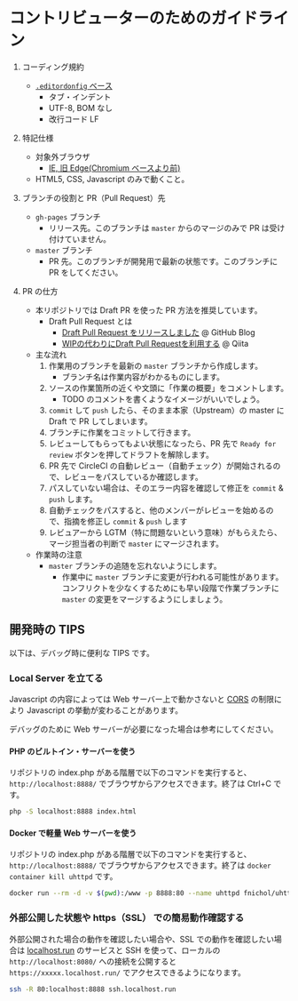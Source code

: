 # コントリビューターのためのガイドライン

1. コーディング規約
    - [`.editordonfig` ベース](https://github.com/hidao80/mastogetter/blob/master/.editorconfig)
        - タブ・インデント
        - UTF-8, BOM なし
        - 改行コード LF

2. 特記仕様
    - 対象外ブラウザ
        - [IE, 旧 Edge(Chromium ベースより前)](https://github.com/hidao80/mastogetter/issues/52#issuecomment-572322561)
    - HTML5, CSS, Javascript のみで動くこと。

3. ブランチの役割と PR（Pull Request）先
    - `gh-pages` ブランチ
        - リリース先。このブランチは `master` からのマージのみで PR は受け付けていません。
    - `master` ブランチ
        - PR 先。このブランチが開発用で最新の状態です。このブランチに PR をしてください。

4. PR の仕方
    - 本リポジトリでは Draft PR を使った PR 方法を推奨しています。
        - Draft Pull Request とは
            - [Draft Pull Request をリリースしました](https://github.blog/jp/2019-02-19-introducing-draft-pull-requests/) @ GitHub Blog
            - [WIPの代わりにDraft Pull Requestを利用する](https://qiita.com/tatane616/items/13da1b6797a7b871ad58) @ Qiita
    - 主な流れ
        1. 作業用のブランチを最新の `master` ブランチから作成します。
            - ブランチ名は作業内容がわかるものにします。
        2. ソースの作業箇所の近くや文頭に「作業の概要」をコメントします。
            - TODO のコメントを書くようなイメージがいいでしょう。
        3. `commit` して `push` したら、そのまま本家（Upstream）の master に Draft で PR してしまいます。
        4. ブランチに作業をコミットして行きます。
        5. レビューしてもらってもよい状態になったら、PR 先で `Ready for review` ボタンを押してドラフトを解除します。
        6. PR 先で CircleCI の自動レビュー（自動チェック）が開始されるので、レビューをパスしているか確認します。
        7. パスしていない場合は、そのエラー内容を確認して修正を `commit` & `push` します。
        8. 自動チェックをパスすると、他のメンバーがレビューを始めるので、指摘を修正し `commit` & `push` します
        9. レビュアーから LGTM（特に問題ないという意味）がもらえたら、マージ担当者の判断で `master` にマージされます。
    - 作業時の注意
        - `master` ブランチの追随を忘れないようにします。
            - 作業中に `master` ブランチに変更が行われる可能性があります。コンフリクトを少なくするためにも早い段階で作業ブランチに `master` の変更をマージするようにしましょう。

## 開発時の TIPS

以下は、デバッグ時に便利な TIPS です。

### Local Server を立てる

Javascript の内容によっては Web サーバー上で動かさないと [CORS](https://developer.mozilla.org/ja/docs/Web/HTTP/CORS) の制限により Javascript の挙動が変わることがあります。

デバッグのために Web サーバーが必要になった場合は参考にしてください。

#### PHP のビルトイン・サーバーを使う

リポジトリの index.php がある階層で以下のコマンドを実行すると、`http://localhost:8888/` でブラウザからアクセスできます。終了は Ctrl+C です。

```bash
php -S localhost:8888 index.html
```

#### Docker で軽量 Web サーバーを使う

リポジトリの index.php がある階層で以下のコマンドを実行すると、`http://localhost:8888/` でブラウザからアクセスできます。終了は `docker container kill uhttpd` です。

```bash
docker run --rm -d -v $(pwd):/www -p 8888:80 --name uhttpd fnichol/uhttpd
```

### 外部公開した状態や https（SSL） での簡易動作確認する

外部公開された場合の動作を確認したい場合や、SSL での動作を確認したい場合は [localhost.run](https://localhost.run/) のサービスと SSH を使って、ローカルの `http://localhost:8080/` への接続を公開すると `https://xxxxx.localhost.run/` でアクセスできるようになります。

```bash
ssh -R 80:localhost:8888 ssh.localhost.run
```
